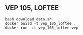 ## VEP 105, LOFTEE

```
bash download_data.sh
docker build -t vep_105_loftee .
docker run -it vep_105_loftee vep
```
